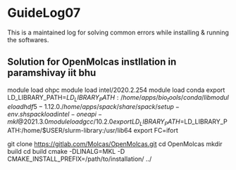 # GuideLog07
This is a maintained log for solving common errors while installing & running the softwares.

## Solution for OpenMolcas instllation in paramshivay iit bhu

module load ohpc
module load intel/2020.2.254
module load conda
export LD_LIBRARY_PATH=$LD_LIBRARY_PATH:/home/apps/bio_tools/conda/lib
module load hdf5-1.12.0
. /home/apps/spack/share/spack/setup-env.sh
spack load intel-oneapi-mkl@2021.3.0
module load gcc/10.2.0
export LD_LIBRARY_PATH=$LD_LIBRARY_PATH:/home/$USER/slurm-library:/usr/lib64
export FC=ifort

git clone https://gitlab.com/Molcas/OpenMolcas.git
cd OpenMolcas
mkdir build
cd build
cmake -DLINALG=MKL -D CMAKE_INSTALL_PREFIX=/path/to/installation/ ../

